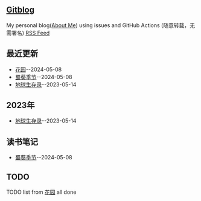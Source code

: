 ## [Gitblog](https://yihong0618.github.io/gitblog/)
My personal blog([About Me](https://github.com/yihong0618/gitblog/issues/282)) using issues and GitHub Actions (随意转载，无需署名)
[RSS Feed](https://raw.githubusercontent.com/Equuuu/Equ_Blog/master/feed.xml)

## 最近更新
- [花园](https://github.com/Equuuu/Equ_Blog/issues/12)--2024-05-08
- [蜀葵季节](https://github.com/Equuuu/Equ_Blog/issues/11)--2024-05-08
- [地球生存录](https://github.com/Equuuu/Equ_Blog/issues/4)--2023-05-14
## 2023年
- [地球生存录](https://github.com/Equuuu/Equ_Blog/issues/4)--2023-05-14
## 读书笔记
- [蜀葵季节](https://github.com/Equuuu/Equ_Blog/issues/11)--2024-05-08
## TODO
TODO list from [花园](https://github.com/Equuuu/Equ_Blog/issues/12) all done

